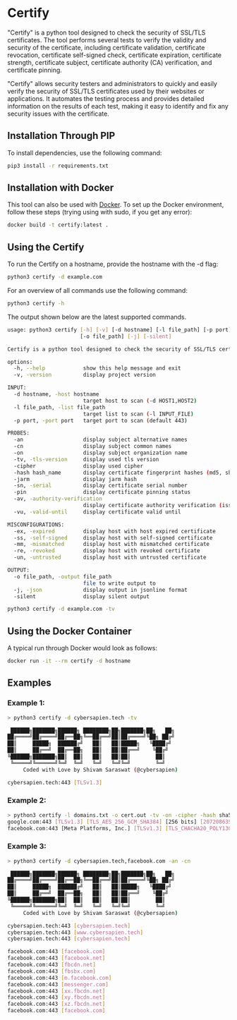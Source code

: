 # Certify

"Certify" is a python tool designed to check the security of SSL/TLS certificates. The tool performs several tests to verify the validity and security of the certificate, including certificate validation, certificate revocation, certificate self-signed check, certificate expiration, certificate strength, certificate subject, certificate authority (CA) verification, and certificate pinning.

"Certify" allows security testers and administrators to quickly and easily verify the security of SSL/TLS certificates used by their websites or applications. It automates the testing process and provides detailed information on the results of each test, making it easy to identify and fix any security issues with the certificate.

## Installation Through PIP
To install dependencies, use the following command:

```bash
pip3 install -r requirements.txt
```

## Installation with Docker
This tool can also be used with [Docker](https://www.docker.com/). To set up the Docker environment, follow these steps (trying using with sudo, if you get any error):

```bash
docker build -t certify:latest .
```

## Using the Certify

To run the Certify on a hostname, provide the hostname with the -d flag:

```bash
python3 certify -d example.com
```

For an overview of all commands use the following command:

```bash
python3 certify -h
```

The output shown below are the latest supported commands.

```bash
usage: python3 certify [-h] [-v] [-d hostname] [-l file_path] [-p port] [-an] [-cn] [-on] [-tv] [-cipher] [-hash hash_name] [-jarm] [-sn] [-pin] [-av] [-vu] [-ex] [-ss] [-mm] [-re] [-un]
                       [-o file_path] [-j] [-silent]

Certify is a python tool designed to check the security of SSL/TLS certificates.

options:
  -h, --help            show this help message and exit
  -v, -version          display project version

INPUT:
  -d hostname, -host hostname
                        target host to scan (-d HOST1,HOST2)
  -l file_path, -list file_path
                        target list to scan (-l INPUT_FILE)
  -p port, -port port   target port to scan (default 443)

PROBES:
  -an                   display subject alternative names
  -cn                   display subject common names
  -on                   display subject organization name
  -tv, -tls-version     display used tls version
  -cipher               display used cipher
  -hash hash_name       display certificate fingerprint hashes (md5, sha1, sha224, sha256, sha384, sha512)
  -jarm                 display jarm hash
  -sn, -serial          display certificate serial number
  -pin                  display certificate pinning status
  -av, -authority-verification
                        display certificate authority verification (issued to, issued by)
  -vu, -valid-until     display certificate valid until

MISCONFIGURATIONS:
  -ex, -expired         display host with host expired certificate
  -ss, -self-signed     display host with self-signed certificate
  -mm, -mismatched      display host with mismatched certificate
  -re, -revoked         display host with revoked certificate
  -un, -untrusted       display host with untrusted certificate

OUTPUT:
  -o file_path, -output file_path
                        file to write output to
  -j, -json             display output in jsonline format
  -silent               display silent output

python3 certify -d example.com -tv
```

## Using the Docker Container

A typical run through Docker would look as follows:

```bash
docker run -it --rm certify -d hostname
```

## Examples

### Example 1:

```bash
> python3 certify -d cybersapien.tech -tv       

 ██████╗███████╗██████╗ ████████╗██╗███████╗██╗   ██╗
██╔════╝██╔════╝██╔══██╗╚══██╔══╝██║██╔════╝╚██╗ ██╔╝
██║     █████╗  ██████╔╝   ██║   ██║█████╗   ╚████╔╝
██║     ██╔══╝  ██╔══██╗   ██║   ██║██╔══╝    ╚██╔╝
╚██████╗███████╗██║  ██║   ██║   ██║██║        ██║
 ╚═════╝╚══════╝╚═╝  ╚═╝   ╚═╝   ╚═╝╚═╝        ╚═╝   
     Coded with Love by Shivam Saraswat (@cybersapien)

cybersapien.tech:443 [TLSv1.3]
```

### Example 2:

```bash
> python3 certify -l domains.txt -o cert.out -tv -on -cipher -hash sha512 -jarm -sn -pin -av -vu -silent
google.com:443 [TLSv1.3] [TLS_AES_256_GCM_SHA384] [256 bits] [20720863506ab451420d11d72c72d312674d61a822a642812ff8cde635ffd92e2fa6172d00fd0b033116b6d07e4b89c0412eae00af58deb0ddc5ecf5ac63b96a] [27d40d40d29d40d1dc42d43d00041d4689ee210389f4f6b4b5b1b93f92252d] [F27B612A054C603612DE2BB967B1F2CC] [Passed] [google.com] [GTS CA 1C3] [May 25, 2023 04:20:59 AM] 
facebook.com:443 [Meta Platforms, Inc.] [TLSv1.3] [TLS_CHACHA20_POLY1305_SHA256] [256 bits] [6bc40449e06861f4d824fb941690c4b08688d2b720381a311af696a7b586f7630d52af11a17c3ebcbcb45d54b083a86d5d445a0782640835b58ff92b184b58b8] [27d27d27d0000001dc41d43d00041d286915b3b1e31b83ae31db5c5a16efc7] [01E6B342797813A1BE6E94AFC5457350] [Passed] [facebook.com] [DigiCert SHA2 High Assurance Server CA] [March 26, 2023 11:59:59 PM]
```

### Example 3:

```bash
> python3 certify -d cybersapien.tech,facebook.com -an -cn

 ██████╗███████╗██████╗ ████████╗██╗███████╗██╗   ██╗
██╔════╝██╔════╝██╔══██╗╚══██╔══╝██║██╔════╝╚██╗ ██╔╝
██║     █████╗  ██████╔╝   ██║   ██║█████╗   ╚████╔╝
██║     ██╔══╝  ██╔══██╗   ██║   ██║██╔══╝    ╚██╔╝
╚██████╗███████╗██║  ██║   ██║   ██║██║        ██║
 ╚═════╝╚══════╝╚═╝  ╚═╝   ╚═╝   ╚═╝╚═╝        ╚═╝   
     Coded with Love by Shivam Saraswat (@cybersapien)

cybersapien.tech:443 [cybersapien.tech]
cybersapien.tech:443 [www.cybersapien.tech]
cybersapien.tech:443 [cybersapien.tech]

facebook.com:443 [facebook.com]
facebook.com:443 [facebook.net]
facebook.com:443 [fbcdn.net]
facebook.com:443 [fbsbx.com]
facebook.com:443 [m.facebook.com]
facebook.com:443 [messenger.com]
facebook.com:443 [xx.fbcdn.net]
facebook.com:443 [xy.fbcdn.net]
facebook.com:443 [xz.fbcdn.net]
facebook.com:443 [facebook.com]
```

